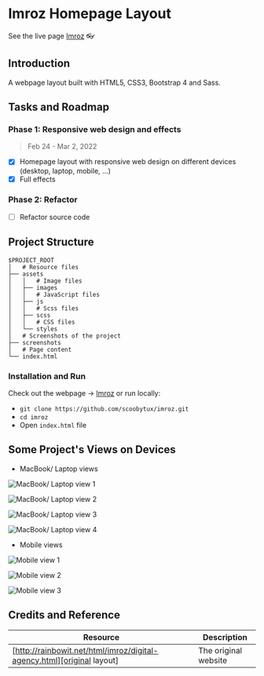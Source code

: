# Imroz Homepage Layout

See the live page [Imroz](https://scoobytux-imroz.vercel.app "Imroz") 👓

## Introduction

A webpage layout built with HTML5, CSS3, Bootstrap 4 and Sass.

## Tasks and Roadmap

### Phase 1: Responsive web design and effects

> Feb 24 - Mar 2, 2022

- [x] Homepage layout with responsive web design on different devices (desktop, laptop, mobile, ...)
- [x] Full effects

### Phase 2: Refactor

- [ ] Refactor source code

## Project Structure

```
$PROJECT_ROOT
│   # Resource files
├── assets
│   │   # Image files
│   ├── images
│   │   # JavaScript files
│   ├── js
│   │   # Scss files
│   ├── scss
│   │   # CSS files
│   └── styles
│   # Screenshots of the project
├── screenshots
│   # Page content
└── index.html
```

### Installation and Run

Check out the webpage -> [Imroz](https://scoobytux-imroz.vercel.app "Imroz") or run locally:

- `git clone https://github.com/scoobytux/imroz.git`
- `cd imroz`
- Open `index.html` file

## Some Project's Views on Devices

- MacBook/ Laptop views

![MacBook/ Laptop view 1](screenshots/laptop_view_1.png)

![MacBook/ Laptop view 2](screenshots/laptop_view_2.png)

![MacBook/ Laptop view 3](screenshots/laptop_view_3.png)

![MacBook/ Laptop view 4](screenshots/laptop_view_4.png)

- Mobile views

![Mobile view 1](screenshots/mobile_view_1.png)

![Mobile view 2](screenshots/mobile_view_2.png)

![Mobile view 3](screenshots/mobile_view_3.png)

## Credits and Reference

| Resource                                                               | Description          |
| ---------------------------------------------------------------------- | -------------------- |
| [http://rainbowit.net/html/imroz/digital-agency.html][original layout] | The original website |

[original layout]: http://rainbowit.net/html/imroz/digital-agency.html
